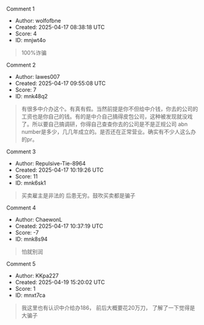 Comment 1

- Author: wolfofbne
- Created: 2025-04-17 08:38:18 UTC
- Score: 4
- ID: mnjwt4o

> 100%诈骗

Comment 2

- Author: lawes007
- Created: 2025-04-17 09:55:08 UTC
- Score: 7
- ID: mnk48q2

> 有很多中介办这个。有真有假。当然前提是你不但给中介钱，你去的公司的工资也是你自己的钱。有的是中介自己搞得皮包公司，这种被发现就没戏了。所以要自己搞调研，你得自己查查你去的公司是不是正规公司 abn number是多少，几几年成立的。是否还在正常营业。确实有不少人这么办的pr。

Comment 3

- Author: Repulsive-Tie-8964
- Created: 2025-04-17 10:19:26 UTC
- Score: 11
- ID: mnk6sk1

> 买卖雇主是非法的 后患无穷。鼓吹买卖都是骗子

Comment 4

- Author: ChaewonL
- Created: 2025-04-17 10:37:19 UTC
- Score: -7
- ID: mnk8s94

> 怕就别润

Comment 5

- Author: KKpa227
- Created: 2025-04-19 15:20:02 UTC
- Score: 1
- ID: mnxt7ca

> 我这里也有认识中介给办186， 前后大概要花20万刀， 了解了一下觉得是大骗子
